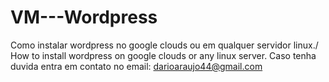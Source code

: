 # VM---Wordpress
Como instalar wordpress no google clouds ou em qualquer servidor linux./
How to install wordpress on google clouds or any linux server.
Caso tenha duvida entra em contato no email: darioaraujo44@gmail.com
